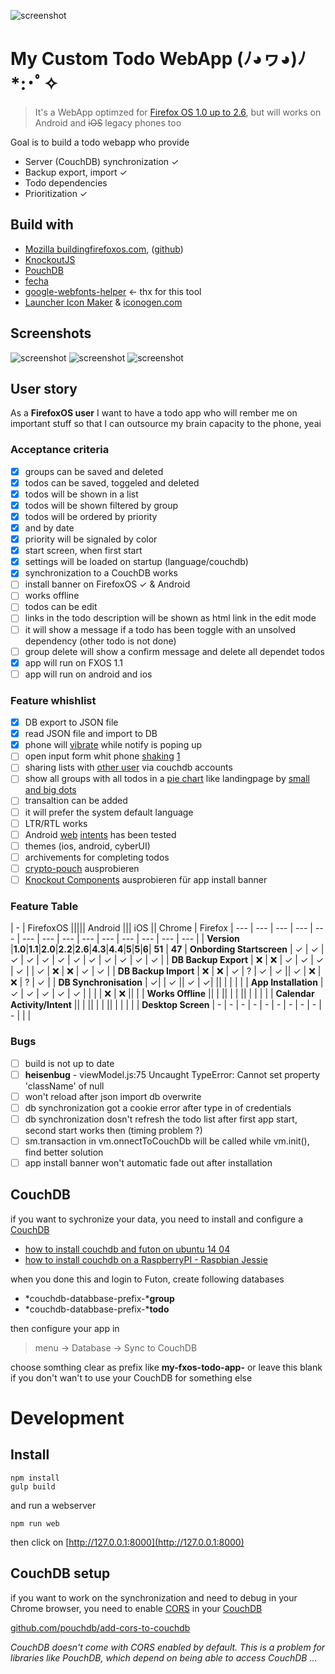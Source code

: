 ![screenshot](_assets/just-do-it.jpg)

# My Custom Todo WebApp (ﾉ◕ヮ◕)ﾉ*:･ﾟ✧

> It's a WebApp optimzed for [Firefox OS 1.0 up to 2.6](https://www.mozilla.org/de/firefox/os/), but will works on Android and <strike>iOS</strike> legacy phones too

Goal is to build a todo webapp who provide 

* Server (CouchDB) synchronization ✓
* Backup export, import ✓
* Todo dependencies 
* Prioritization ✓

## Build with 
 * [Mozilla buildingfirefoxos.com](http://buildingfirefoxos.com), ([github](https://github.com/buildingfirefoxos/Building-Blocks))
 * [KnockoutJS](http://knockoutjs.com)
 * [PouchDB](https://pouchdb.com)
 * [fecha](https://github.com/taylorhakes/fecha)
 * [google-webfonts-helper](https://google-webfonts-helper.herokuapp.com/fonts) <- thx for this tool
 * [Launcher Icon Maker](https://appmaker.merq.org/tools) & [iconogen.com](http://iconogen.com)

## Screenshots

![screenshot](_assets/screenshot1.png)
![screenshot](_assets/screenshot2.png)
![screenshot](_assets/screenshot.png)
## User story

As a **FirefoxOS user** I want to have a todo app who will rember me on important stuff
so that I can outsource my brain capacity to the phone, yeai

### Acceptance criteria

- [x] groups can be saved and deleted
- [x] todos can be saved, toggeled and deleted
- [x] todos will be shown in a list
- [x] todos will be shown filtered by group
- [x] todos will be ordered by priority
- [x] and by date
- [x] priority will be signaled by color
- [x] start screen, when first start
- [x] settings will be loaded on startup (language/couchdb)
- [x] synchronization to a CouchDB works
- [ ] install banner on FirefoxOS ✓ & Android
- [ ] works offline
- [ ] todos can be edit
- [ ] links in the todo description will be shown as html link in the edit mode
- [ ] it will show a message if a todo has been toggle with an unsolved dependency (other todo is not done)
- [ ] group delete will show a confirm message and delete all dependet todos 
- [x] app will run on FXOS 1.1
- [ ] app will run on android and ios

### Feature whishlist

- [x] DB export to JSON file
- [x] read JSON file and import to DB
- [x] phone will [vibrate](https://www.sitepoint.com/use-html5-vibration-api) while notify is poping up
- [ ] open input form whit phone [shaking](https://github.com/alexgibson/shake.js) [1](http://qnimate.com/detect-shake-using-javascript)
- [ ] sharing lists with [other user](https://github.com/nolanlawson/pouchdb-authentication) via couchdb accounts
- [ ] show all groups with all todos in a [pie chart](http://www.chartjs.org/docs/#doughnut-pie-chart-introduction) like landingpage by [small and big dots](https://media-mediatemple.netdna-ssl.com/wp-content/uploads/2016/03/02-beats-opt.jpg)
- [ ] transaltion can be added
- [ ] it will prefer the system default language
- [ ] LTR/RTL works
- [ ] Android [web](https://developer.chrome.com/multidevice/android/intents) [intents](http://webintents.org/#support) has been tested
- [ ] themes (ios, android, cyberUI)
- [ ] archivements for completing todos
- [ ] [crypto-pouch](https://github.com/calvinmetcalf/crypto-pouch) ausprobieren
- [ ] [Knockout Components](http://knockoutjs.com/documentation/component-overview.html) ausprobieren für app install banner

### Feature Table

| - | FirefoxOS ||||| Android  ||| iOS  || Chrome | Firefox
| --- | --- | --- | --- | --- | --- | --- | --- | --- | --- | --- | --- | --- | --- |
| **Version** |**1.0**|**1.1**|**2.0**|**2.2**|**2.6**|**4.3**|**4.4**|**5**|**5**|**6**| **51** | **47**
| **Onbording Startscreen** | ✓ | ✓ | ✓ | ✓ | ✓ | ✓ | ✓ | ✓ | ✓ | ✓ | ✓ | ✓ |
| **DB Backup Export** | ❌ | ❌ | ✓ | ✓ | ✓ | ✓ |  | ✓ | ❌ | ❌ | ✓ | ✓ |
| **DB Backup Import** | ❌ | ❌ | ✓ | ? | ✓ | ✓ || ✓ | ❌ | ❌ | ? | ✓ |
| **DB Synchronisation** | ✓|  | ✓ || ✓ | ✓|  ||  |  |  |  |
| **App Installation** | ✓ | ✓ | ✓ | ✓ | ✓ |  |  |  | ❌ | ❌ ||  |
| **Works Offline** ||  |  ||  |  |  ||  |  |  |  |
| **Calendar Activity/Intent** ||  |  ||  |  |  ||  |  |  |  |
| **Desktop Screen** | - | - | - | - | - | - | - | - | - | - |  |  |

### Bugs

- [ ] build is not up to date
- [ ] **heisenbug** - viewModel.js:75 Uncaught TypeError: Cannot set property 'className' of null
- [ ] won't reload after json import db overwrite
- [ ] db synchronization got a cookie error after type in of credentials
- [ ] db synchronization dosn't refresh the todo list after first app start, second start works then (timing problem ?)
- [ ] sm.transaction in vm.onnectToCouchDb will be called while vm.init(), find better solution
- [ ] app install banner won't automatic fade out after installation

## CouchDB

if you want to sychronize your data, you need to install and configure a [CouchDB](https://couchdb.apache.org)
* [how to install couchdb and futon on ubuntu 14 04](https://www.digitalocean.com/community/tutorials/how-to-install-couchdb-and-futon-on-ubuntu-14-04)
* [how to install couchdb on a RaspberryPI - Raspbian Jessie](http://jeeonthepi.blogspot.ch/2014/08/installing-couchdb-1.html)

when you done this and login to Futon, create following databases

* *couchdb-databbase-prefix-***group**
* *couchdb-databbase-prefix-***todo**

then configure your app in 

> menu -> Database -> Sync to CouchDB

choose somthing clear as prefix like **my-fxos-todo-app-** or leave this blank if you don't wan't to use your CouchDB for something else

# Development

## Install
```
npm install
gulp build
```
and run a webserver
```
npm run web
```
then click on [http://127.0.0.1:8000](http://127.0.0.1:8000)

## CouchDB setup 

if you want to work on the synchronization and need to debug in your Chrome browser,
you need to enable [CORS](https://en.wikipedia.org/wiki/Cross-origin_resource_sharing) in your [CouchDB](https://couchdb.apache.org)

[github.com/pouchdb/add-cors-to-couchdb](https://github.com/pouchdb/add-cors-to-couchdb#what-it-does)

*CouchDB doesn't come with CORS enabled by default. This is a problem for libraries like PouchDB, which depend on being able to access CouchDB ...*
